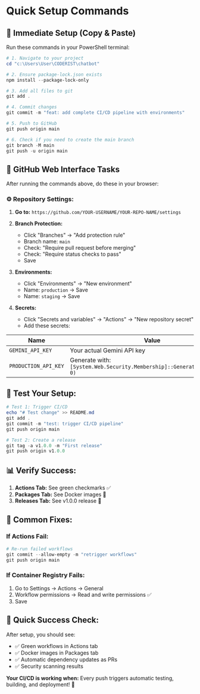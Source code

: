 # Quick Setup Commands

## 🚀 **Immediate Setup (Copy & Paste)**

Run these commands in your PowerShell terminal:

```powershell
# 1. Navigate to your project
cd "c:\Users\User\CODERIST\chatbot"

# 2. Ensure package-lock.json exists
npm install --package-lock-only

# 3. Add all files to git
git add .

# 4. Commit changes
git commit -m "feat: add complete CI/CD pipeline with environments"

# 5. Push to GitHub
git push origin main

# 6. Check if you need to create the main branch
git branch -M main
git push -u origin main
```

## 📝 **GitHub Web Interface Tasks**

After running the commands above, do these in your browser:

### ⚙️ **Repository Settings:**

1. **Go to:** `https://github.com/YOUR-USERNAME/YOUR-REPO-NAME/settings`

2. **Branch Protection:**

   - Click "Branches" → "Add protection rule"
   - Branch name: `main`
   - Check: "Require pull request before merging"
   - Check: "Require status checks to pass"
   - Save

3. **Environments:**

   - Click "Environments" → "New environment"
   - Name: `production` → Save
   - Name: `staging` → Save

4. **Secrets:**
   - Click "Secrets and variables" → "Actions" → "New repository secret"
   - Add these secrets:

| Name                 | Value                                                                      |
| -------------------- | -------------------------------------------------------------------------- |
| `GEMINI_API_KEY`     | Your actual Gemini API key                                                 |
| `PRODUCTION_API_KEY` | Generate with: `[System.Web.Security.Membership]::GeneratePassword(32, 0)` |

## 🧪 **Test Your Setup:**

```powershell
# Test 1: Trigger CI/CD
echo "# Test change" >> README.md
git add .
git commit -m "test: trigger CI/CD pipeline"
git push origin main

# Test 2: Create a release
git tag -a v1.0.0 -m "First release"
git push origin v1.0.0
```

## 📊 **Verify Success:**

1. **Actions Tab:** See green checkmarks ✅
2. **Packages Tab:** See Docker images 🐳
3. **Releases Tab:** See v1.0.0 release 🎉

## 🔧 **Common Fixes:**

### If Actions Fail:

```powershell
# Re-run failed workflows
git commit --allow-empty -m "retrigger workflows"
git push origin main
```

### If Container Registry Fails:

1. Go to Settings → Actions → General
2. Workflow permissions → Read and write permissions ✅
3. Save

## 🎯 **Quick Success Check:**

After setup, you should see:

- ✅ Green workflows in Actions tab
- ✅ Docker images in Packages tab
- ✅ Automatic dependency updates as PRs
- ✅ Security scanning results

**Your CI/CD is working when:** Every push triggers automatic testing, building, and deployment! 🚀
